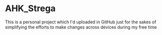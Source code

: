 # AHK_Strega

This is a personal project which I'd uploaded in GitHub just for the sakes of simplifying the efforts to make changes across devices during my free time
